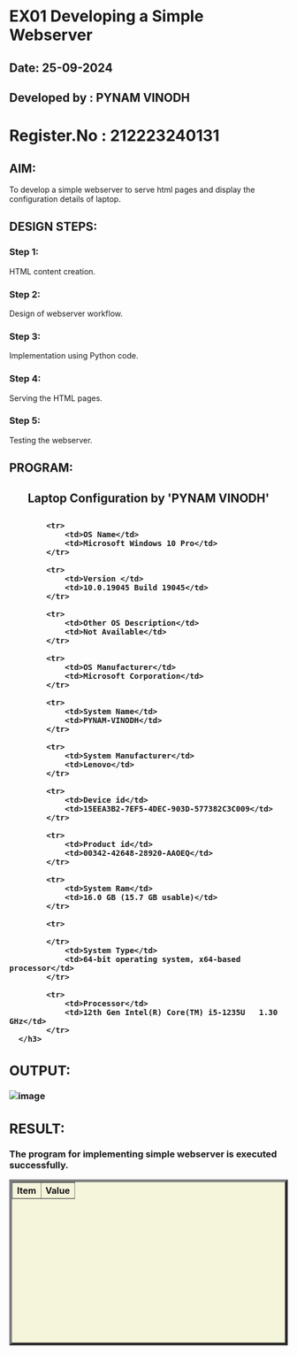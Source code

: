 # EX01 Developing a Simple Webserver
## Date: 25-09-2024
## Developed by : PYNAM VINODH
# Register.No : 212223240131

## AIM:
To develop a simple webserver to serve html pages and display the configuration details of laptop.

## DESIGN STEPS:
### Step 1: 
HTML content creation.

### Step 2:
Design of webserver workflow.

### Step 3:
Implementation using Python code.

### Step 4:
Serving the HTML pages.

### Step 5:
Testing the webserver.

## PROGRAM:

<html>
   <head>
      <title>Simple Webserver</title>
   </head>
    <body>
      <h2>
     <center>Laptop Configuration by  'PYNAM VINODH'</center> 
      <h2>
      <h3>
        <table border="5" cellpadding align="center" bgcolor="beige" height="300" widhth="500">
            <tr>
                <th>Item</th>
                <th> Value</th>
            </tr>

            <tr>
                <td>OS Name</td>
                <td>Microsoft Windows 10 Pro</td>
            </tr>

            <tr>
                <td>Version	</td>
                <td>10.0.19045 Build 19045</td>
            </tr>

            <tr>
                <td>Other OS Description</td>
                <td>Not Available</td>
            </tr>

            <tr>
                <td>OS Manufacturer</td>
                <td>Microsoft Corporation</td>
            </tr>

            <tr>
                <td>System Name</td>
                <td>PYNAM-VINODH</td>
            </tr>

            <tr>
                <td>System Manufacturer</td>
                <td>Lenovo</td>
            </tr>

            <tr>
                <td>Device id</td>
                <td>15EEA3B2-7EF5-4DEC-903D-577382C3C009</td>
            </tr>

            <tr>
                <td>Product id</td>
                <td>00342-42648-28920-AAOEQ</td>
            </tr>

            <tr>
                <td>System Ram</td>
                <td>16.0 GB (15.7 GB usable)</td>
            </tr>

            <tr>

            </tr>
                <td>System Type</td>
                <td>64-bit operating system, x64-based processor</td>
            </tr>

            <tr>
                <td>Processor</td>
                <td>12th Gen Intel(R) Core(TM) i5-1235U   1.30 GHz</td>
            </tr>
      </h3>
       
   </body>
   
</html>


## OUTPUT:
![image](https://github.com/user-attachments/assets/627efc49-aac1-40bb-ac8a-f7624172ff29)


## RESULT:
The program for implementing simple webserver is executed successfully.
